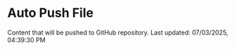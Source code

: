 # Auto Push File

Content that will be pushed to GitHub repository.
Last updated: 07/03/2025, 04:39:30 PM